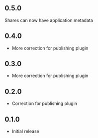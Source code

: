 ## 0.5.0

Shares can now have application metadata

## 0.4.0

- More correction for publishing plugin

## 0.3.0

- More correction for publishing plugin

## 0.2.0

- Correction for publishing plugin

## 0.1.0

- Initial release
